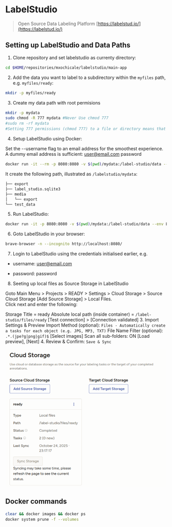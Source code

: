 # LabelStudio
> Open Source Data Labeling Platform [https://labelstud.io/](https://labelstud.io/)

## Setting up LabelStudio and Data Paths

1. Clone repository and set labelstudio as currenty directory:
```bash
cd $HOME/repositories/mxochicale/labelstudio/main-app

```

2. Add the data you want to label to a subdirectory within the `myfiles` path, e.g. `myfiles/ready`:
```bash
mkdir -p myfiles/ready
```

3. Create my data path with root permisions

```bash
mkdir -p mydata
sudo chmod -R 777 mydata #Never Use chmod 777
#sudo rm -rf mydata
#Setting 777 permissions (chmod 777) to a file or directory means that it will be readable, writable and executable by all users and may pose a huge security risk. [https://linuxize.com/post/what-does-chmod-777-mean/]
```

4. Setup LabelStudio using Docker:

Set the --username flag to an email address for the smoothest experience. A dummy email address is sufficient: 
user@email.com
password

```bash
docker run -it --rm -p 8080:8080 -v $(pwd)/mydata:/label-studio/data --env LABEL_STUDIO_LOCAL_FILES_SERVING_ENABLED=true --env LABEL_STUDIO_LOCAL_FILES_DOCUMENT_ROOT=/label-studio/files -v $(pwd)/myfiles:/label-studio/files -v $(pwd)/myproject:/label-studio/project heartexlabs/label-studio:latest label-studio init 'READY' --username user@email.com --password password --initial-project-description 'Annotate READY images.' --label-config /label-studio/project/config.xml
```

It create the following path, illustrated as `/labelstudio/mydata`:
```
├── export
├── label_studio.sqlite3
├── media
│   └── export
└── test_data
```


5. Run LabelStudio:
```bash
docker run -it -p 8080:8080 -v $(pwd)/mydata:/label-studio/data --env LABEL_STUDIO_LOCAL_FILES_SERVING_ENABLED=true --env LABEL_STUDIO_LOCAL_FILES_DOCUMENT_ROOT=/label-studio/files -v $(pwd)/myfiles:/label-studio/files -v $(pwd)/myproject:/label-studio/project heartexlabs/label-studio:latest label-studio start READY --username user@email.com --password password
```


6. Goto LabelStudio in your browser: 
```bash
brave-browser -n --incognito http://localhost:8080/
```

7. Login to LabelStudio using the credentials initialised earlier, e.g. 
* username: 
user@email.com

* password: 
password


8. Seeting up local files as Source Storage in  LabelStudio

Goto Main Menu > Projects > READY > Settings > Cloud Storage > Source Cloud Storage [Add Source Storage] > Local Files.   
Click next and enter the following:  

Storage Title = ready
Absolute local path (inside container) = `/label-studio/files/ready`  [Test connection] > [Connection validated]
3. Import Settings & Preview
    Import Method (optional): `Files - Automatically create a tasks for each object (e.g. JPG, MP3, TXT)`
    File Name Filter (optional): `.*.(jpe?g|png|gif)$` [Select images]
    Scan all sub-folders: ON  [Load preview], [Next]
4. Review & Confirm: `Save & Sync`

![fig](fig_sync_storage.png)



## Docker commands
```bash
clear && docker images && docker ps
docker system prune -f --volumes
```


